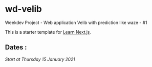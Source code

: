 # wd-velib
Weekdev Project - Web application Velib with prediction like waze - #1

This is a starter template for [Learn Next.js](https://nextjs.org/learn).


## Dates :
*Start at Thursday 15 January 2021*
